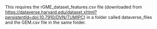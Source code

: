 This requires the rGME_dataset_features.csv file (downloaded from https://dataverse.harvard.edu/dataset.xhtml?persistentId=doi:10.7910/DVN/TUMIPC) in a folder called dataverse_files and the GEM.csv file in the same folder.
